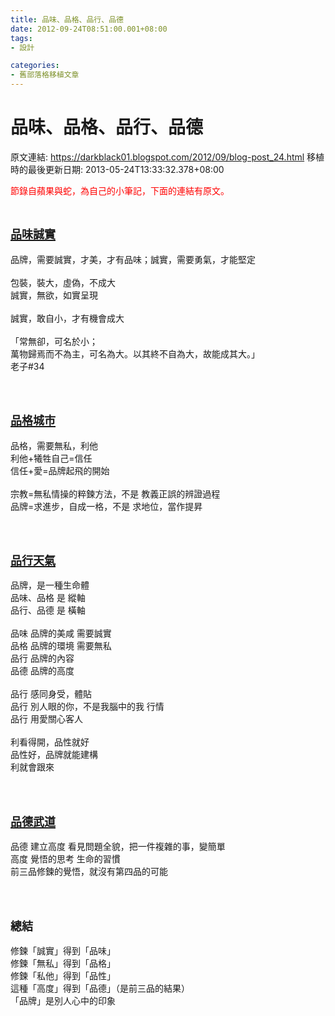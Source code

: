 ```yaml
---
title: 品味、品格、品行、品德
date: 2012-09-24T08:51:00.001+08:00
tags: 
- 設計

categories:
- 舊部落格移植文章
---
```


# 品味、品格、品行、品德

原文連結: https://darkblack01.blogspot.com/2012/09/blog-post_24.html
移植時的最後更新日期: 2013-05-24T13:33:32.378+08:00

<span style="color: red;">節錄自蘋果與蛇，為自己的小筆記，下面的連結有原文。</span><br /><a name='more'></a><br /><h2><a href="http://www.apple-snake.com/index120604.asp" target="_blank"><span style="font-size: large;">品味誠實</span></a></h2>品牌，需要誠實，才美，才有品味；誠實，需要勇氣，才能堅定<br /><br />包裝，裝大，虛偽，不成大<br />誠實，無欲，如實呈現<br /><br />誠實，敢自小，才有機會成大<br /><br />「常無卻，可名於小；<br />萬物歸焉而不為主，可名為大。以其終不自為大，故能成其大。」<br />老子#34<br /><br /><br /><h2><a href="http://www.apple-snake.com/index120611.asp" target="_blank"><span style="font-size: large;">品格城市</span></a></h2>品格，需要無私，利他<br />利他+犧牲自己=信任<br />信任+愛=品牌起飛的開始<br /><br />宗教=無私情操的粹鍊方法，不是 教義正誤的辨證過程<br />品牌=求進步，自成一格，不是 求地位，當作提昇<br /><br /><br /><h2><a href="http://www.apple-snake.com/index120618.asp" target="_blank"><span style="font-size: large;">品行天氣</span></a></h2>品牌，是一種生命體<br />品味、品格 是 縱軸<br />品行、品德 是 橫軸<br /><br />品味 品牌的美咸 需要誠實<br />品格 品牌的環境 需要無私<br />品行 品牌的內容<br />品德 品牌的高度<br /><br />品行 感同身受，體貼<br />品行 別人眼的你，不是我腦中的我 行情<br />品行 用愛關心客人<br /><br />利看得開，品性就好<br />品性好，品牌就能建構<br />利就會跟來<br /><br /><br /><h2><a href="http://www.apple-snake.com/index120625.asp" target="_blank"><span style="font-size: large;">品德武道</span></a></h2>品德 建立高度 看見問題全貌，把一件複雜的事，變簡單<br />高度 覺悟的思考 生命的習慣<br />前三品修鍊的覺悟，就沒有第四品的可能<br /><br /><br /><h2><span style="font-size: large;">總結</span></h2>修鍊「誠實」得到「品味」<br />修鍊「無私」得到「品格」<br />修鍊「私他」得到「品性」<br />這種「高度」得到「品德」（是前三品的結果）<br />「品牌」是別人心中的印象
